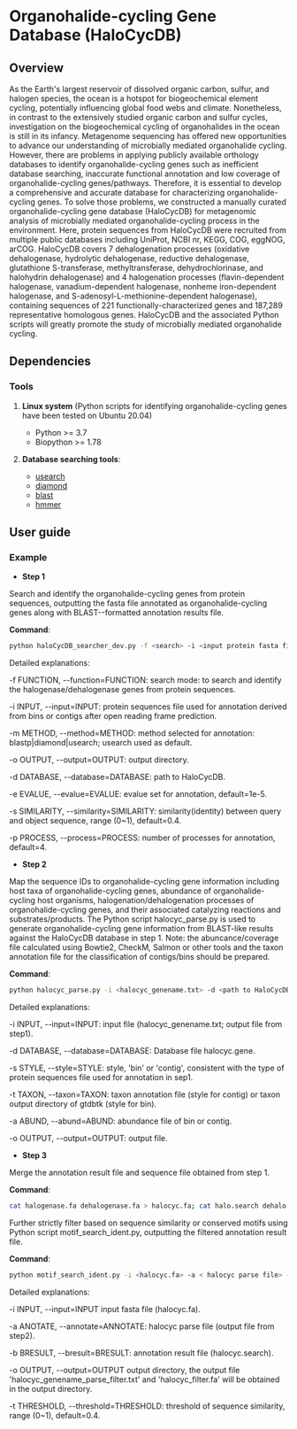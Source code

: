 # Organohalide-cycling Gene Database (HaloCycDB)

## Overview
As the Earth's largest reservoir of dissolved organic carbon, sulfur, and halogen species, the ocean is a hotspot for biogeochemical element cycling, potentially influencing global food webs and climate. Nonetheless, in contrast to the extensively studied organic carbon and sulfur cycles, investigation on the biogeochemical cycling of organohalides in the ocean is still in its infancy. Metagenome sequencing has offered new opportunities to advance our understanding of microbially mediated organohalide cycling. However, there are problems in applying publicly available orthology databases to identify organohalide-cycling genes such as inefficient database searching, inaccurate functional annotation and low coverage of organohalide-cycling genes/pathways. Therefore, it is essential to develop a comprehensive and accurate database for characterizing organohalide-cycling genes. To solve those problems, we constructed a manually curated organohalide-cycling gene database (HaloCycDB) for metagenomic analysis of microbially mediated organohalide-cycling process in the environment. Here, protein sequences from HaloCycDB were recruited from multiple public databases including UniProt, NCBI nr, KEGG, COG, eggNOG, arCOG. HaloCycDB covers 7 dehalogenation processes (oxidative dehalogenase, hydrolytic dehalogenase, reductive dehalogenase, glutathione S-transferase, methyltransferase, dehydrochlorinase, and halohydrin dehalogenase) and 4 halogenation processes (flavin-dependent halogenase, vanadium-dependent halogenase, nonheme iron-dependent halogenase, and S-adenosyl-L-methionine-dependent halogenase), containing sequences of 221 functionally-characterized genes and 187,289 representative homologous genes. HaloCycDB and the associated Python scripts will greatly promote the study of microbially mediated organohalide cycling.

## Dependencies

### Tools
1. **Linux system** (Python scripts for identifying organohalide-cycling genes have been tested on Ubuntu 20.04)
   - Python >= 3.7
   - Biopython >= 1.78

2. **Database searching tools**:
   - [usearch](https://www.drive5.com/usearch/download.html)
   - [diamond](https://github.com/bbuchfink/diamond/releases)
   - [blast](https://ftp.ncbi.nlm.nih.gov/blast/executables/)
   - [hmmer](https://github.com/EddyRivasLab/hmmer)

## User guide

### Example
- **Step 1**

Search and identify the organohalide-cycling genes from protein sequences, outputting the fasta file annotated as organohalide-cycling genes along with BLAST--formatted annotation results file.

**Command**:
```bash
python haloCycDB_searcher_dev.py -f <search> -i <input protein fasta file> -m <blastp|diamond|usearch> -o <output directory> -d <path to HaloCycDB> -e <evalue> -s <similarity> -p <number of threads>
```
Detailed explanations: 

-f FUNCTION, --function=FUNCTION: search mode: to search and identify the halogenase/dehalogenase genes from protein sequences.

-i INPUT, --input=INPUT: protein sequences file used for annotation derived from bins or contigs after open reading frame prediction.

-m METHOD, --method=METHOD: method selected for annotation: blastp|diamond|usearch; usearch used as default.

-o OUTPUT, --output=OUTPUT: output directory.

-d DATABASE, --database=DATABASE: path to HaloCycDB.

-e EVALUE, --evalue=EVALUE: evalue set for annotation, default=1e-5.

-s SIMILARITY, --similarity=SIMILARITY: similarity(identity) between query and object sequence, range (0~1), default=0.4.

-p PROCESS, --process=PROCESS: number of processes for annotation, default=4.

- **Step 2**

Map the sequence IDs to organohalide-cycling gene information including host taxa of organohalide-cycling genes, abundance of organohalide-cycling host organisms, halogenation/dehalogenation processes of organohalide-cycling genes, and their associated catalyzing reactions and substrates/products. The Python script halocyc_parse.py is used to generate organohalide-cycling gene information from BLAST-like results against the HaloCycDB database in step 1. 
Note: the abuncance/coverage file calculated using Bowtie2, CheckM, Salmon or other tools and the taxon annotation file for the classification of contigs/bins should be prepared.

**Command**:
```bash
python halocyc_parse.py -i <halocyc_genename.txt> -d <path to HaloCycDB>/halocyc.gene -s <bin|contig> -t <taxon annotation file>  -a <abundance file> -o <output file>
```
Detailed explanations:

-i INPUT, --input=INPUT: input file (halocyc_genename.txt; output file from step1).

-d DATABASE, --database=DATABASE: Database file halocyc.gene.

-s STYLE, --style=STYLE: style, 'bin' or 'contig', consistent with the type of protein sequences file used for annotation in sep1.

-t TAXON, --taxon=TAXON: taxon annotation file (style for contig) or taxon output directory of gtdbtk (style for bin).

-a ABUND, --abund=ABUND: abundance file of bin or contig.

-o OUTPUT, --output=OUTPUT: output file.

- **Step 3**

Merge the annotation result file and sequence file obtained from step 1.

**Command**:
```bash
cat halogenase.fa dehalogenase.fa > halocyc.fa; cat halo.search dehalo.search > halocyc.search
```
Further strictly filter based on sequence similarity or conserved motifs using Python script motif_search_ident.py, outputting the filtered annotation result file.

**Command**:
```bash
python motif_search_ident.py -i <halocyc.fa> -a < halocyc parse file> -b <halocyc.search> -o <output directory> -t <threshold>
```
Detailed explanations:

-i INPUT, --input=INPUT input fasta file (halocyc.fa).

-a ANOTATE, --annotate=ANNOTATE: halocyc parse file (output file from step2).

-b BRESULT, --bresult=BRESULT: annotation result file (halocyc.search).

-o OUTPUT, --output=OUTPUT output directory, the output file 'halocyc_genename_parse_filter.txt' and 'halocyc_filter.fa' will be obtained in the output directory.

-t THRESHOLD, --threshold=THRESHOLD: threshold of sequence similarity, range (0~1), default=0.4.

